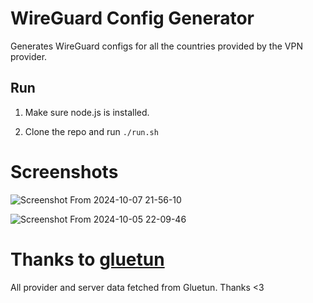 # WireGuard Config Generator

Generates WireGuard configs for all the countries provided by the VPN provider. 

## Run

1) Make sure node.js is installed.

2) Clone the repo and run `./run.sh`

# Screenshots

![Screenshot From 2024-10-07 21-56-10](https://github.com/user-attachments/assets/121a6e4e-3e89-47c8-aa40-53ea25e72d16)

![Screenshot From 2024-10-05 22-09-46](https://github.com/user-attachments/assets/21a4e333-9337-4963-b7cf-d6390daa45ac)


# Thanks to [gluetun](https://github.com/qdm12/gluetun)

All provider and server data fetched from Gluetun. Thanks <3
